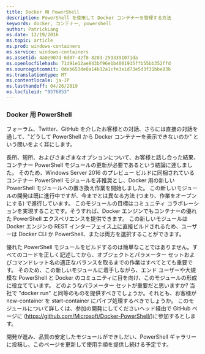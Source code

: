 ```yaml
---
title: Docker 用 PowerShell
description: PowerShell を使用して Docker コンテナーを管理する方法
keywords: docker, コンテナー, powershell
author: PatrickLang
ms.date: 12/19/2016
ms.topic: article
ms.prod: windows-containers
ms.service: windows-containers
ms.assetid: 4a0e907d-0d07-42f8-8203-2593391071da
ms.openlocfilehash: 71d91e12ae843bf96e1b4001915ffb55bb352ffd
ms.sourcegitcommit: 0deb653de8a14b32a1cfe3e1d73e5d3f31bbe83b
ms.translationtype: MT
ms.contentlocale: ja-JP
ms.lasthandoff: 04/26/2019
ms.locfileid: "9576853"
---
```

### <a name="powershell-for-docker"></a>Docker 用 PowerShell

フォーラム、Twitter、GitHub を介したお客様との対話、さらには直接の対話を通して、"どうして PowerShell から Docker コンテナーを表示できないのか" という問いをよく耳にします。 

長所、短所、およびさまざまなオプションについて、お客様と話し合った結果、コンテナー PowerShell モジュールの更新が必要であるという結論に達しました。 そのため、Windows Server 2016 のプレビュー ビルドに同梱されているコンテナー PowerShell モジュールを非推奨とし、Docker 用の新しい PowerShell モジュールへの置き換え作業を開始しました。  この新しいモジュールの開発は既に進行中ですが、今までとは異なる方法 (つまり、作業をオープンにする) で進行しています。  このモジュールの目標はコミュニティ コラボレーションを実現することです。そうすれば、Docker エンジンでもコンテナーの優れた PowerShell エクスペリエンスを提供できます。  この新しいモジュールは Docker エンジンの REST インターフェイス上に直接ビルドされるため、ユーザーは Docker CLI か PowerShell、または両方を選択することができます。

優れた PowerShell モジュールをビルドするのは簡単なことではありません。すべてのコードを正しく記述してから、オブジェクトとパラメーター セットおよびコマンドレット名の適正なバランスを取るまでの作業はすべてとても重要です。  そのため、この新しいモジュールに着手しながら、エンド ユーザーや大規模な PowerShell と Docker のコミュニティに目を向け、このモジュールの形成に役立てています。  どのようなパラメーター セットが重要だと思いますか?  当社で "docker run" と同等のものを提供すべきでしょうか。それとも、お客様が new-container を start-container にパイプ処理するべきでしょうか。  このモジュールについて詳しくは、参加の開発にしてくださいヘッド経由で GitHub ページに (https://github.com/Microsoft/Docker-PowerShell/)に参加するとします。

開発が進み、品質の安定したモジュールができしだい、PowerShell ギャラリーに投稿し、このページを更新して使用手順を提供し続ける予定です。
